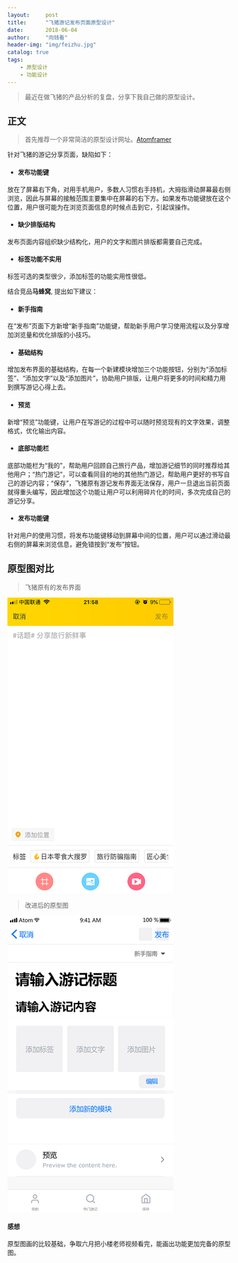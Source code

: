 ```yaml
---
layout:     post
title:      "飞猪游记发布页面原型设计"
date:       2018-06-04 
author:     "向钱看"
header-img: "img/feizhu.jpg"
catalog: true
tags:
    - 原型设计
    - 功能设计
---
```


> 最近在做飞猪的产品分析的复盘，分享下我自己做的原型设计。


## 正文


> 首先推荐一个非常简洁的原型设计网址。[Atomframer](http://www.atomframer.com/)


针对飞猪的游记分享页面，缺陷如下：

- #### 发布功能键
放在了屏幕右下角，对用手机用户，多数人习惯右手持机，大拇指滑动屏幕最右侧浏览，因此与屏幕的接触范围主要集中在屏幕的右下方。如果发布功能键放在这个位置，用户很可能为在浏览页面信息的时候点击到它，引起误操作。


- #### 缺少排版结构
发布页面内容组织缺少结构化，用户的文字和图片排版都需要自己完成。


- #### 标签功能不实用
标签可选的类型很少，添加标签的功能实用性很低。

结合竞品**马蜂窝**, 提出如下建议：




- #### 新手指南
在“发布”页面下方新增“新手指南”功能键，帮助新手用户学习使用流程以及分享增加浏览量和优化排版的小技巧。

- #### 基础结构
增加发布界面的基础结构，在每一个新建模块增加三个功能按钮，分别为“添加标签”、“添加文字”以及“添加图片”，协助用户排版，让用户将更多的时间和精力用到撰写游记心得上去。

- #### 预览
新增“预览”功能键，让用户在写游记的过程中可以随时预览现有的文字效果，调整格式，优化输出内容。

- #### 底部功能栏
底部功能栏为“我的”，帮助用户回顾自己旅行产品，增加游记细节的同时推荐给其他用户；“热门游记”，可以查看同目的地的其他热门游记，帮助用户更好的书写自己的游记内容；“保存”，飞猪原有游记发布界面无法保存，用户一旦退出当前页面就得重头编写，因此增加这个功能让用户可以利用碎片化的时间，多次完成自己的游记分享。

- #### 发布功能键
针对用户的使用习惯，将发布功能键移动到屏幕中间的位置，用户可以通过滑动最右侧的屏幕来浏览信息，避免错按到“发布”按钮。


## 原型图对比


> 飞猪原有的发布界面

![飞猪界面](/img/in-post/feizhu.PNG)

> 改进后的原型图

![原型图](/img/in-post/yuanxing.png)




#### 感想
原型图画的比较基础，争取六月把小楼老师视频看完，能画出功能更加完备的原型图。


